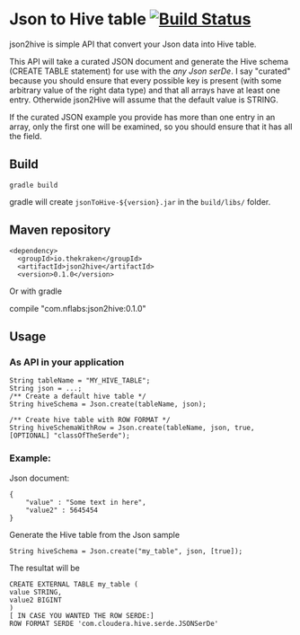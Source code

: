 Json to Hive table [![Build Status](https://secure.travis-ci.org/thekrakken/json2hive.png?branch=master)](https://travis-ci.org/thekrakken/json2hive)
==================


json2hive is simple API that convert your Json data into Hive table.

This API will take a curated JSON document and generate the Hive schema (CREATE TABLE statement) for use with the _any Json serDe_. I say "curated" because you should ensure that every possible key is present (with some arbitrary value of the right data type) and that all arrays have at least one entry. Otherwide json2Hive will assume that the default value is STRING.

If the curated JSON example you provide has more than one entry in an array, only the first one will be examined, so you should ensure that it has all the field.

## Build

    gradle build
    
gradle will create `jsonToHive-${version}.jar` in the `build/libs/` folder.

## Maven repository

    <dependency>
      <groupId>io.thekraken</groupId>
      <artifactId>json2hive</artifactId>
      <version>0.1.0</version>
   </dependency>

Or with gradle

   compile "com.nflabs:json2hive:0.1.0"

## Usage

### As API in your application

    String tableName = "MY_HIVE_TABLE";
    String json = ...;
    /** Create a default hive table */
    String hiveSchema = Json.create(tableName, json);
    
    /** Create hive table with ROW FORMAT */
    String hiveSchemaWithRow = Json.create(tableName, json, true, [OPTIONAL] "classOfTheSerde");


### Example:

Json document:

    {
        "value" : "Some text in here",
        "value2" : 5645454
    }
    
Generate the Hive table from the Json sample

    String hiveSchema = Json.create("my_table", json, [true]);
    
The resultat will be

    CREATE EXTERNAL TABLE my_table (
    value STRING,
    value2 BIGINT
    )
    [ IN CASE YOU WANTED THE ROW SERDE:]
    ROW FORMAT SERDE 'com.cloudera.hive.serde.JSONSerDe'
